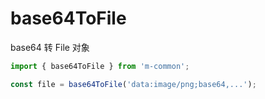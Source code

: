 # base64ToFile

base64 转 File 对象

```js
import { base64ToFile } from 'm-common';

const file = base64ToFile('data:image/png;base64,...');
```

